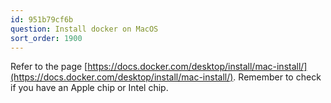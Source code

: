 ```yaml
---
id: 951b79cf6b
question: Install docker on MacOS
sort_order: 1900
---
```


Refer to the page [https://docs.docker.com/desktop/install/mac-install/](https://docs.docker.com/desktop/install/mac-install/). Remember to check if you have an Apple chip or Intel chip.
